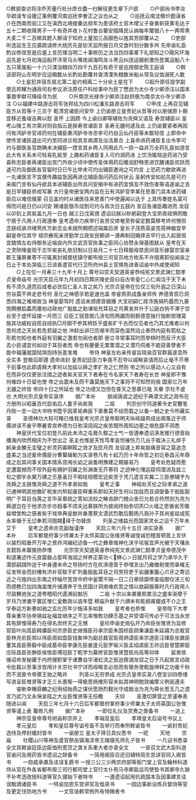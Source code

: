 <!-- { "loadSidebar": true } -->
○敕部查访将涂乔芳量行处分庶仓蠹一扫解役更生章下户部
　　○户部尚书李汝华疏请专设援辽事例覆河南巡抚李餋正之议也从之
　　○巡抚云南沈儆炌题滇省介在西南而丽江又在滇西北境接番达频年为患该府土官木增父子奋勇斩获黄毛达子五十二颗收降男子一千有奇并收卜花村鲁台寨安插降民认纳每年氂银八十一两零黑大麦二千二百梆具题入额请于知府上量加三品服色以旌其劳部覆从之
　　○吏部听选监生王应遴疏请修大统历先是钦天监所报日月交食时刻分数多舛  先帝谕礼臣酌议修改至是应遴上言历理当明二十事修历之法当饬四事章下礼部知之○飓风坏海运先是七月初海运船开洋至马头嘴夜闻海鸣龙斗黑云纠连运艘射激伤登属运船八十五只莱属船一十六只溧没粮四万四千九百石有奇于是巡按御史陈王庭请
　　○敕该部将山东明岁应运粮数从长酌处勘覆并查清溧失粮数米船从常及议恤溺死人数
　　○土星犯井宿东扇北第二星约相离二十分余土星在下
　　○起升原任提学副使吕邦耀为通政司右参议添注原任户科给事中为民丁懋逊为太仆寺少卿添注以国本事救李献可降级寻为民
　　○升南京光禄寺少卿添注赵拱极为南京太仆寺少卿添注
○以福建中路游击将军张邦纮为四川松潘东路游击将军
　　○甲戌  上再召见辅臣方从哲等十三员于  乾清宫诸臣问安毕  上仍谕册立皇贵妃从哲等对以册储原卜期宜移近蚤竣吉典以慰  圣怀  上因顾  今上谕曰卿等辅佐为尧舜又语及  寿宫辅臣以  皇考山陵工有次第对则自指云是朕寿宫诸臣言  圣寿无疆何遽及此  上仍谕要紧者再因问有鸿胪寺官进药何在辅臣奏鸿胪寺寺丞李可灼自云仙丹臣等未敢轻信  上即命中使传宣诸臣退出可灼至同进诊视具言病源及治法甚合  上喜命进药诸臣复出令李可灼与御医各官商确未决辅臣一燝言其乡两人同用此凡一损一益非万全药礼臣如游言此大有关系未可轻易乳妪至  上趣和药诸臣复入可灼调药进  上饮汤辄喘逆药进乃受喜称忠臣者再诸臣出宫门外俟少顷中使传圣体用药后暖润舒畅思进饮膳诸臣欢跃而退可灼及御医各官留时日已午比申末可灼出辅臣邀询之可灼言  上恐药力歇欲再进一丸诸医言不宜骤传趣益急因再进讫辅臣亟问药后何状云  圣躬传安如前先是可灼来阁门言有仙丹欲具本进辅臣出所具问安揭中有进药宜慎及不效伤害等语遂谕之去是日早辅臣恭视写篆  大行皇帝册宝两内监在云有鸿胪官李某在思善门具本进药辅臣应以难信俄蒙  召见盖灼时从诸医往来思善门中使遍闻以达于  上其传奏姓名莫可得而问是日仍以问安  赐诸臣银币烧割可灼与焉次日五鼓内  宣召急诸臣趣进而  龙驭以卯刻上宾矣盖九月一日也  越三日戊寅颁  遗诏曰朕以眇躬嗣登大宝夙夜祗惧罔敢宁居于凡用人行政遵奉  皇考遗命力疾举行哀劳交瘁奄至弥留定数莫移考终何憾但念朕绍承洪绪茕疚方新志业未就所期缵述端属后贤  皇长子茂质英姿克荷神器宜早嗣皇帝位其守  祖宗彝宪亲贤勤学立政安民朝讲一遵典制冠婚择吉早行出入起居倍宜兢慎左右侍御务近端良内外文武百官执事之臣同心协赞永保基图朕从  皇考在天之灵陟降鉴观于志毕矣丧礼依旧制以日易月二十七日释服毋禁民间音乐嫁娶宗室亲郡王藩屏重寄不可辄离封城督抚镇守都布按三司官员地方攸系不许擅离职役闻丧之日止于本处哭临三日进香遣官代行卫所府州县土官俱免进香诏谕中外咸使闻知
　　○上在位一月寿三十九年十月上  尊号曰崇天契道英睿恭纯宪文景武渊仁懿孝贞皇帝庙号  光宗天启元年九月初四日葬庆陵史臣曰自古帝皇仁心仁闻洽于天下未有不须久道而后成者必世后仁圣人言之矣乃  光宗贞皇帝在位仅三旬升遐之日深山穷谷莫不奔走悲号何  圣化之神感孚若是速也盖  帝睿质夙成蚤亲师传  养德青宫已洞悉四海之难艰故当  神皇晏驾时  遗诏未颁德音据播  大宝初嗣仁政沛施捐朽蠹而九塞饱腾撤狐蟊而廛劝动政地广股肱之助谏垣充耳目之司黄发并升于公庭白驹不滞于空谷至于虚怀延接一月而三  召臣工锐意图几浃旬而两蠲而税额德意独行独断爕理莫施其功威权自揽自综执□月御不参其柄铄乎盛矣旷千古而仅见者也乃其尤难者以何思何虑之天处若危若疑之地  冲龄出讲已历艰辛而容色温然动止泰然内庭有菀枯之形若勿知也者外庭有羽翼之激若勿闻也者即  册立寻常事耳时而举棋时而反汗大臣去小臣谴宜何如动于耳目者而  帝也有夔夔无栗栗潜之又潜巧伺者不能窥善孽者不能中福藩就国恸哭抱持张差发难
　　帝侍  神皇左右亲传睿旨晓谕百官群嚣遂息所全实多  登极后即遵  遗命进封  皇贵妃廷臣力争竟不忍夺以戚畹哀请而后止毫不芥蒂于前事也此即虞舜大孝何以加兹以舜之孝扩尧之仁然则  帝之所以感动人心又自有在而非仅仅更张注措之迹者矣夫官天下者寿在令名家天下者寿在长世  神皇即不豫何难四十日留也使  帝之出震未及而干蛊莫施天下之事将不可知然则我  国家亿万年无疆之祚皆  帝四十日之所延也  帝之功德又岂但在普天之思慕已哉  天眷  宗社不虗也
大明光宗贞皇帝实录序
　　据广本补
　　朕闻唐虞之迹纪于典谟文武之政布在方册所以昭垂百代启佑后人夐乎尚矣我
　　二祖
　　列宗创守同道著令史官簪笔丹陛一言一动大书特书暨乎因革钜典臣下章奏莫不综而载之以备一朝之史今所藏实录
　　圣德神功大较可睹已维我皇考光宗贞皇帝聪明天纵岐嶷夙成出阁蚤近乎师儒讲读不废乎寒暑青宫养德为日弥深闾阎之疾苦既所周知边塞之艰危靡不洞悉
　　神皇厌代宝位初登凡前此未沛之屯膏久郁之士气一皆遵奉遗诏涣发推行德音始播海内欣然相庆为不世出之
圣主也惟是天性笃孝哀怛摧伤万几丛于裁决三礼瘁于躬亲金縢无圭璧之祈灵药寡瞑眩之效才及匝月而
龙驭遽上昇矣朕痛音容之莫追念盛美之当述爰命儒臣分曹纂辑勒为实录卷凡有十起万历十年命哲之初讫泰昌元年鼎成之后其间事关国本情系宫闱长幼之谕蚤明豫建之期屡易乃
　　皇考处危疑而愈定遭震撼而不惊外庭有拥护羽翼之形渊衷无芥蒂将  之迹神化嘿运窥伺潜消及兹三旬之御宇永奠万禩之丕基虽日不暇给规模宏远矣至于凭几遗言实冀二三臣僚辅予为尧舜之主朕惟尧舜之道不外孝弟如我
　　皇考之事
　　神祖处天伦之际孝弟之道已通神明其他撤矿税发内帑起废臣释重系即如天好生何以加兹而且调燮备于股肱聪明广于耳目刍荛之言毕采章疏之答如流较之畴咨辟门稽众舍已允若合符然则为尧为舜道岂在于他求亦步亦趋事不烦夫远慕朕所为披阅终始弥切羔□火墙之思循省芳徽益增堂构之感者矣于戏帝典皇猷并垂蓍蔡文谟武烈敢后觐扬凡我孙子其尚鉴兹成宪永率循于无愆奉若河图期绎于勿替庶
　　列圣之绪益光而国家灵长之运千万年未艾于
　　皇考之遗命亦克副哉谨序
　　天启三年六月十五日
进实录表
　　据广本补
　　后军都督府事少师兼太子太师英国公张维贤等诚惶诚恐稽首顿首上言伏以骏烈昭垂开万年之景祚鸿编纪述备一代之彝章维神化浃乎垓埏宜声光被于天壤永言懿铄未罄揄扬恭惟
　　光宗崇天契道英睿恭纯宪文景武渊仁懿孝贞皇帝德茂中和道兼述作元良震器占星晖海润之祥养正蒙功＜棥心＞日就月将之学乃承华久于潜邸嗣践阼迨于中身遵末命之导扬时方在疚涣德音于恭嘿言出乃雍撤税使而辜榷无征发帑金而封椿有济补官联于旷列备股肱耳目之司劳将吏于岩疆重腹心爪牙之寄远近之弓旌四出东南之杼轴尽宽宫中府中釜鬵不隔一日二日章牍靡停虽临御仅浃三旬而德教已加四海盖惟升储遵养于生民国计洞艰难疚苦之情以故嗣服乘时凡行政用人尽鼓舞弛张之道粤稽昭代遹溯前猷历
　　二祖
十宗以来袭重熙累洽之盛率渐摩于岁月乃渗漉乎寰区惟仁皇敷政以逾年暨
穆庙升猷于六禩未有乾纲甫握成不介之王孚泰运方新奏如驰之玄化历年少施泽多如我
　　皇考者也恭惟
　　皇帝陛下大孝尊亲重华协帝锡兹祉福宜继序之不忘率惟敉功肆丕基之并受谓可传必于可法当永世其有辞惟得寿乃在得名庶终天之无憾
　　皇纶申谕史局弘开乃命臣张惟贤为监修官臣叶向高臣韩爌臣何宗彦臣史继偕臣孙承宗臣朱国桢臣顾秉谦臣朱延禧为总裁官臣林尧俞臣郑以伟臣周如盘臣钱象坤为副总裁官臣周炳谟臣来宗道臣汪煇臣张鼐臣董其昌臣蔡毅中臣成基命臣李康先臣姜逢元臣罗喻义臣孟绍虞臣王祚远臣曾楚卿臣庄际昌臣张翀臣侯恪臣傅冠臣丁乾学为纂修官臣惟贤暨臣向高等仰体
　　宸衷恪循诏命发秘藏于内府搜职掌于诸曹自华渚虹流之辰迨鼎湖龙驭之日于凡起居言动政令批裁以至事涉宫闱计关宗社书宁详而毋略言必信而有徵务使乾旋坤转之功垂千秋而不泯直令帝骤王驰之略并
　　列圣以无穷恭成
光宗贞皇帝实录八卷宝训四卷缮写进呈臣惟贤等才乏三长愚惭一得极思扬搉形容未拟其神明勉效编摩义例祇遵夫
　　睿断幸睹获麟之纪用绍贻燕之谋伏愿扬烈觐光守成致治为尧为舜长思玉几之遗言乃武乃文永保金瓯之大业臣惟贤等无任瞻
　　天仰
　　圣激切屏营之至谨奉表随进以闻
　　天启三年七月十六日后军都督府掌府事少师兼太子太师英国公张惟贤等谨上表
纂修凡例
　　据广本补
　　一即位礼仪及赏赉之类备书
　　一追上
　　神宗显皇帝尊号祔庙称宗并上
　　孝端显皇后
　　孝靖皇太后谥号书议上
　　孝元皇后
　　孝和皇后尊号谥号虽不及举行而奉所敕谕皆书
　　一谕封贵妃选侍及停封缓封皆书
　　一谕册立
皇太子择日具仪悉书
　一祀
　　天地
　　宗庙
　　社稷山川等神及遣官祭岳镇海渎帝王陵寝先师孔子皆书
　　一凡诏书悉录全文其敕谕廷臣边臣恤刑宽贷之类关系重大者亦录全文
　　一宣召文武大臣科道官谕问及用药皆书遗诏之辞备书
　　一简用阁臣召还旧辅特简东宫讲官同入阁皆书
　　一勋戚承袭及诖误复爵书
一授三公三少两京府部等衙门堂上官及翰林科道侍从官在外各省都布按三司行都司堂上官行太仆苑马寺卿盐运司使皆书其卿寺久缺不补考选改授科道等官久寝始下者特书
　　一遵遗诏起用抗疏国本及因事建言诖误黜谪诸臣书
　　一特谕加恩东宫讲官及恤录书
　　一因边事新设练兵督饷等官及更定住防地方书
　　一文官诰敕常例外有特赐者书

